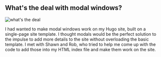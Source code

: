 ## What's the deal with modal windows?

![what's the deal](https://img.ziggi.org/vAagBQVV.jpg)

I had wanted to make modal windows work on my Hugo site, built on a single-page site template. I thought modals would be the perfect solution to the impulse to add more details to the site without overloading the basic template. I met with Shawn and Rob, who tried to help me come up with the code to add those into my HTML index file and make them work on the site. 

